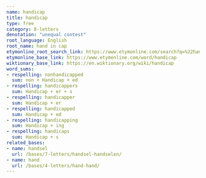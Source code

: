 ```yaml
---
name: handicap
title: handicap
type: free
category: 8-letters
denotation: "unequal contest"
root_language: English
root_name: hand in cap
etymonline_root_search_link: https://www.etymonline.com/search?q=%22hand+in+cap%22
etymonline_base_link: https://www.etymonline.com/word/handicap
wiktionary_base_link: https://en.wiktionary.org/wiki/handicap
word_sums:
- respelling: nonhandicapped
  sum: non + Handicap + ed
- respelling: handicappers
  sum: Handicap + er + s
- respelling: handicapper
  sum: Handicap + er
- respelling: handicapped
  sum: Handicap + ed
- respelling: handicapping
  sum: Handicap + ing
- respelling: handicaps
  sum: Handicap + s
related_bases:
- name: handsel
  url: /bases/7-letters/handsel-handselen/
- name: hand
  url: /bases/4-letters/hand-hand/
---
```

